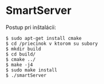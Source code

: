 # SmartServer
Postup pri inštalácii:

    $ sudo apt-get install cmake
    $ cd /priecinok v ktorom su subory
    $ mkdir build
    $ cd build/
    $ cmake ../
    $ make -j4
    $ sudo make install
    $ ./smartServer
